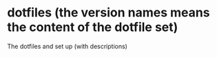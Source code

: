 # dotfiles (the version names means the content of the dotfile set)
The dotfiles and set up (with descriptions)
